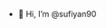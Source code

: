 - 👋 Hi, I’m @sufiyan90

<!---
sufiyan90/sufiyan90 is a ✨ special ✨ repository because its `README.md` (this file) appears on your GitHub profile.
You can click the Preview link to take a look at your changes.
--->
